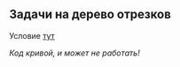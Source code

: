 ## Задачи на дерево отрезков

Условие [тут](https://codeforces.com/group/QmrArgR1Jp/contest/269449)

 *Код кривой, и может не работать!*

